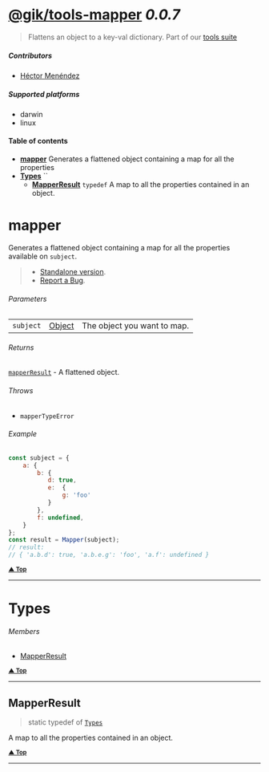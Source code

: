 # [@gik/tools-mapper](http://gik.mx) *0.0.7*
> Flattens an object to a key-val dictionary. Part of our [tools suite](http://github.com/gikmx/tools)

##### Contributors
- [Héctor Menéndez](mailto:hector@gik.mx) []()

##### Supported platforms
- darwin
- linux

#### <a name="table-of-contents"></a> Table of contents
- **[mapper](#mapper)** Generates a flattened object containing a map for all the properties
- **[Types](#Types)** ``
  - **[MapperResult](#Types.MapperResult)** `typedef` A map to all the properties contained in an object.


# <a name="mapper"></a> mapper

Generates a flattened object containing a map for all the properties
available on `subject`.
> - [Standalone version](https://github.com/gikmx/tools-mapper).
> - [Report a Bug](https://github.com/gikmx/tools-mapper/issues).

###### Parameters
<table>
    <tr>
        <td style="white-space: nowrap;">
            <code>subject</code>
        </td>
        <td style="white-space: nowrap;">
                <a href="#Object">Object</a>
        </td>
        <td>The object you want to map.</td>
    </tr>
</table>


###### Returns
 [`mapperResult`](#mapperResult) <span style="font-weight:normal"> - A flattened object.</span>
###### Throws
- `mapperTypeError`

###### Example 
```js
const subject = {
    a: {
        b: {
           d: true,
           e:  {
               g: 'foo'
           }
        },
        f: undefined,
    }
};
const result = Mapper(subject);
// result:
// { 'a.b.d': true, 'a.b.e.g': 'foo', 'a.f': undefined }
```

<small>**[▲ Top](#table-of-contents)**</small>

---

# <a name="Types"></a> Types

###### Members

- [MapperResult](#Types.MapperResult)

<small>**[▲ Top](#table-of-contents)**</small>

---

## <a name="Types.MapperResult"></a> MapperResult
> static  typedef of [`Types`](#Types)


A map to all the properties contained in an object.



<small>**[▲ Top](#Types)**</small>

---

